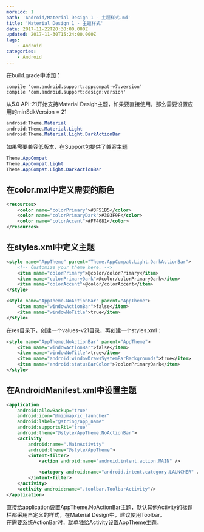```yaml
---
moreLoc: 1
path: 'Android/Material Design 1 - 主题样式.md'
title: 'Material Design 1 - 主题样式'
date: 2017-11-22T20:30:00.000Z
updated: 2017-11-30T15:24:00.000Z
tags:
    - Android
categories:
    - Android
---
```


在build.grade中添加：

<!--more-->

```
compile 'com.android.support:appcompat-v7:version'
compile 'com.android.support:design:version'
```
从5.0 API-21开始支持Material Desigh主题，如果要直接使用，那么需要设置应用的minSdkVersion = 21
```java
android:Theme.Material
android:Theme.Material.Light
android:Theme.Material.Light.DarkActionBar
```
如果需要兼容低版本，在Support包提供了兼容主题
```java
Theme.AppCompat
Theme.AppCompat.Light
Theme.AppCompat.Light.DarkActionBar
```

## 在color.mxl中定义需要的颜色
```xml
<resources>
    <color name="colorPrimary">#3F51B5</color>
    <color name="colorPrimaryDark">#303F9F</color>
    <color name="colorAccent">#FF4081</color>
</resources>
```

## 在styles.xml中定义主题
```xml
<style name="AppTheme" parent="Theme.AppCompat.Light.DarkActionBar">
	<!-- Customize your theme here. -->
	<item name="colorPrimary">@color/colorPrimary</item>
	<item name="colorPrimaryDark">@color/colorPrimaryDark</item>
	<item name="colorAccent">@color/colorAccent</item>
</style>

<style name="AppTheme.NoActionBar" parent="AppTheme">
	<item name="windowActionBar">false</item>
	<item name="windowNoTitle">true</item>
</style>
```
在res目录下，创建一个values-v21目录，再创建一个styles.xml：
```xml
<style name="AppTheme.NoActionBar" parent="AppTheme">
	<item name="windowActionBar">false</item>
	<item name="windowNoTitle">true</item>
	<item name="android:windowDrawsSystemBarBackgrounds">true</item>
	<item name="android:statusBarColor">?colorPrimaryDark</item>
</style>
```

## 在AndroidManifest.xml中设置主题
```xml
<application
	android:allowBackup="true"
	android:icon="@mipmap/ic_launcher"
	android:label="@string/app_name"
	android:supportsRtl="true"
	android:theme="@style/AppTheme.NoActionBar">
	<activity 
		android:name=".MainActivity"
		android:theme="@style/AppTheme">
		<intent-filter>
			<action android:name="android.intent.action.MAIN" />

			<category android:name="android.intent.category.LAUNCHER" />
		</intent-filter>
	</activity>
	<activity android:name=".toolbar.ToolbarActivity"/>
</application>
```
直接给application设置AppTheme.NoActionBar主题，默认其他Activity的标题栏都采用自定义的样式，在Material Design中，建议使用Toolbar。  
在需要系统ActionBar时，就单独给Activity设置AppTheme主题。

